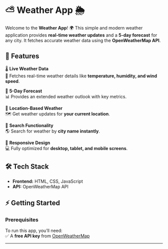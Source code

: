 # ⛅ Weather App 🌦  

Welcome to the **Weather App**! 🌍 This simple and modern weather application provides **real-time weather updates** and a **5-day forecast** for any city. It fetches accurate weather data using the **OpenWeatherMap API**.  

## 🌟 Features  

🌡 **Live Weather Data**  
📡 Fetches real-time weather details like **temperature, humidity, and wind speed**.  

📅 **5-Day Forecast**  
📊 Provides an extended weather outlook with key metrics.  

📍 **Location-Based Weather**  
🗺️ Get weather updates for **your current location**.  

🔎 **Search Functionality**  
🌎 Search for weather by **city name instantly**.  

📱 **Responsive Design**  
💻 Fully optimized for **desktop, tablet, and mobile screens**.  

## 🛠 Tech Stack  

- **Frontend:** HTML, CSS, JavaScript  
- **API:** OpenWeatherMap API  

## ⚡ Getting Started  

### Prerequisites  
To run this app, you’ll need:  
✅ A **free API key** from [OpenWeatherMap](https://openweathermap.org/)  

---
